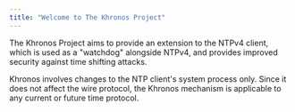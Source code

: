 ```yaml
---
title: "Welcome to The Khronos Project"
---
```


The Khronos Project aims to provide an extension to the NTPv4 client, which is used as a "watchdog" alongside NTPv4, and provides improved security against time shifting attacks.
   
Khronos involves changes to the NTP client's system process only. Since it does not affect the wire protocol, the Khronos mechanism is applicable to any current or future time protocol.